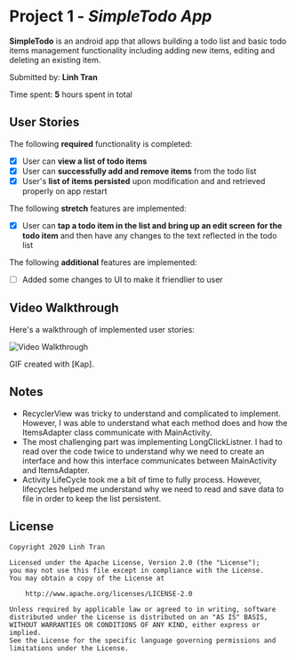 # Project 1 - *SimpleTodo App*

**SimpleTodo** is an android app that allows building a todo list and basic todo items management functionality including adding new items, editing and deleting an existing item.

Submitted by: **Linh Tran**

Time spent: **5** hours spent in total

## User Stories

The following **required** functionality is completed:

* [x] User can **view a list of todo items**
* [x] User can **successfully add and remove items** from the todo list
* [x] User's **list of items persisted** upon modification and and retrieved properly on app restart

The following **stretch** features are implemented:

* [x] User can **tap a todo item in the list and bring up an edit screen for the todo item** and then have any changes to the text reflected in the todo list

The following **additional** features are implemented:

* [ ] Added some changes to UI to make it friendlier to user

## Video Walkthrough

Here's a walkthrough of implemented user stories:

<img src='https://i.imgur.com/udjjVhh.gif' title='Video Walkthrough' width='' alt='Video Walkthrough' />

GIF created with [Kap].

## Notes

* RecyclerView was tricky to understand and complicated to implement. However, I was able to understand what each method does and how the ItemsAdapter class communicate with MainActivity.
* The most challenging part was implementing LongClickListner. I had to read over the code twice to understand why we need to create an interface and how this interface communicates between MainActivity and ItemsAdapter. 
* Activity LifeCycle took me a bit of time to fully process. However, lifecycles helped me understand why we need to read and save data to file in order to keep the list persistent. 

## License

    Copyright 2020 Linh Tran

    Licensed under the Apache License, Version 2.0 (the "License");
    you may not use this file except in compliance with the License.
    You may obtain a copy of the License at

        http://www.apache.org/licenses/LICENSE-2.0

    Unless required by applicable law or agreed to in writing, software
    distributed under the License is distributed on an "AS IS" BASIS,
    WITHOUT WARRANTIES OR CONDITIONS OF ANY KIND, either express or implied.
    See the License for the specific language governing permissions and
    limitations under the License.
